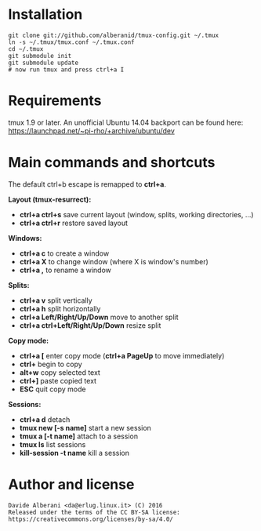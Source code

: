 Installation
============

    git clone git://github.com/alberanid/tmux-config.git ~/.tmux
    ln -s ~/.tmux/tmux.conf ~/.tmux.conf
    cd ~/.tmux
    git submodule init
    git submodule update
    # now run tmux and press ctrl+a I


Requirements
============

tmux 1.9 or later. An unofficial Ubuntu 14.04 backport can be found here: https://launchpad.net/~pi-rho/+archive/ubuntu/dev


Main commands and shortcuts
===========================

The default ctrl+b escape is remapped to **ctrl+a**.

**Layout (tmux-resurrect):**
* **ctrl+a ctrl+s** save current layout (window, splits, working directories, ...)
* **ctrl+a ctrl+r** restore saved layout

**Windows:**
* **ctrl+a c** to create a window
* **ctrl+a X** to change window (where X is window's number)
* **ctrl+a ,** to rename a window

**Splits:**
* **ctrl+a v** split vertically
* **ctrl+a h** split horizontally
* **ctrl+a Left/Right/Up/Down** move to another split
* **ctrl+a ctrl+Left/Right/Up/Down** resize split

**Copy mode:**
* **ctrl+a [** enter copy mode (**ctrl+a PageUp** to move immediately)
* **ctrl+<space>** begin to copy
* **alt+w** copy selected text
* **ctrl+]** paste copied text
* **ESC** quit copy mode

**Sessions:**
* **ctrl+a d** detach
* **tmux new [-s name]** start a new session
* **tmux a [-t name]** attach to a session
* **tmux ls** list sessions
* **kill-session -t name** kill a session


Author and license
==================

    Davide Alberani <da@erlug.linux.it> (C) 2016
    Released under the terms of the CC BY-SA license: https://creativecommons.org/licenses/by-sa/4.0/
